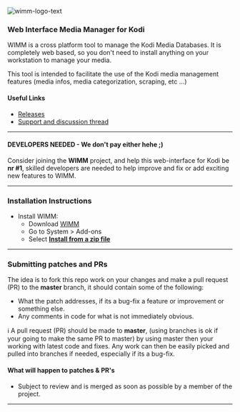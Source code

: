 ![wimm-logo-text](https://github.com/slash2009/XWMM/blob/master/resources/images/wimm-text-black-simple-no_bg.png)

### Web Interface Media Manager for Kodi

WIMM is a cross platform tool to manage the Kodi Media Databases. It is completely web based, so you don't need to install anything on your workstation to manage your media.

This tool is intended to facilitate the use of the Kodi media management features (media infos, media categorization, scraping, etc ...)

#### Useful Links
* [Releases](https://github.com/Dostron/XWMM/releases "Grab the very latest WIMM release")
* [Support and discussion thread](http://forum.kodi.tv/showthread.php?tid=188839 "Support and discussion forum thread")

- - -

#### DEVELOPERS NEEDED - We don't pay either hehe ;)
Consider joining the **WIMM** project, and help this web-interface for Kodi be **nr #1**, skilled developers are needed to help improve and fix or add exciting new features to WIMM.

- - -

### Installation Instructions

- Install WIMM:
  - Download [WIMM](https://github.com/Dostron/XWMM/releases)
  - Go to System > Add-ons
  - Select **[Install from a zip file](http://kodi.wiki/view/HOW-TO:Install_an_Add-on_from_a_zip_file "HOW-TO:Install an Add-on from a zip file")**

- - -

### Submitting patches and PRs
The idea is to fork this repo work on your changes and make a pull request (PR) to the **master** branch, it should contain some of the following:

* What the patch addresses, if its a bug-fix a feature or improvement or something else.
* Any comments in code for what is not immediately obvious.

:information_source:   A pull request (PR) should be made to **master**, (using branches is ok if your going to make the same PR to master) by using master then your working with latest code and fixes. Any work can then be easily picked and pulled into branches if needed, especially if its a bug-fix.

#### What will happen to patches & PR's
* Subject to review and is merged as soon as possible by a member of the project.


- - -
